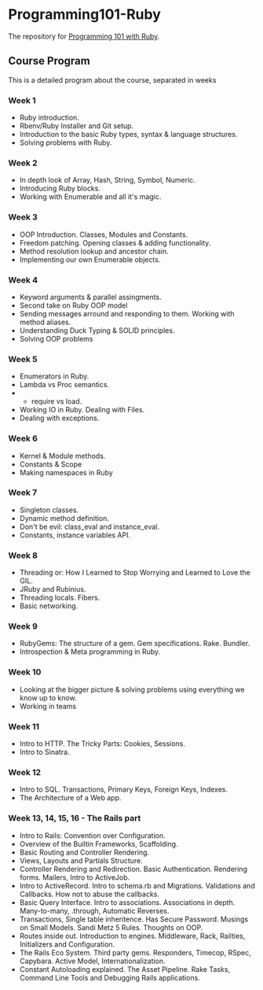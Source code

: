 # Programming101-Ruby

The repository for [Programming 101 with Ruby](https://hackbulgaria.com/courses/programming101-with-ruby/).

## Course Program

This is a detailed program about the course, separated in weeks

### Week 1

* Ruby introduction.
* Rbenv/Ruby Installer and Git setup.
* Introduction to the basic Ruby types, syntax & language structures.
* Solving problems with Ruby.

### Week 2

* In depth look of Array, Hash, String, Symbol, Numeric.
* Introducing Ruby blocks.
* Working with Enumerable and all it's magic.

### Week 3

* OOP Introduction. Classes, Modules and Constants.
* Freedom patching. Opening classes & adding functionality.
* Method resolution lookup and ancestor chain.
* Implementing our own Enumerable objects.

### Week 4

* Keyword arguments & parallel assingments.
* Second take on Ruby OOP model
* Sending messages arround and responding to them. Working with method aliases.
* Understanding Duck Typing & SOLID principles.
* Solving OOP problems

### Week 5

* Enumerators in Ruby.
* Lambda vs Proc semantics.
* * require vs load.
* Working IO in Ruby. Dealing with Files.
* Dealing with exceptions.

### Week 6

* Kernel & Module methods.
* Constants & Scope
* Making namespaces in Ruby

### Week 7

* Singleton classes.
* Dynamic method definition.
* Don't be evil: class_eval and instance_eval.
* Constants, instance variables API.

### Week 8

* Threading or: How I Learned to Stop Worrying and Learned to Love the GIL.
* JRuby and Rubinius. 
* Threading locals. Fibers.
* Basic networking.

### Week 9

* RubyGems: The structure of a gem. Gem specifications. Rake. Bundler.
* Introspection & Meta programming in Ruby.

### Week 10

* Looking at the bigger picture & solving problems using everything we know up to know.
* Working in teams

### Week 11

* Intro to HTTP. The Tricky Parts: Cookies, Sessions.
* Intro to Sinatra.

### Week 12

* Intro to SQL. Transactions, Primary Keys, Foreign Keys, Indexes.
* The Architecture of a Web app.

### Week 13, 14, 15, 16 - The Rails part

* Intro to Rails: Convention over Configuration.
* Overview of the Builtin Frameworks, Scaffolding. 
* Basic Routing and Controller Rendering.
* Views, Layouts and Partials Structure.
* Controller Rendering and Redirection. Basic Authentication. Rendering forms. Mailers, Intro to ActiveJob.
* Intro to ActiveRecord. Intro to schema.rb and Migrations. Validations and Callbacks. How not to abuse the callbacks.
* Basic Query Interface. Intro to associations. Associations in depth. Many-to-many, .through, Automatic Reverses.
* Transactions, Single table inheritence. Has Secure Password. Musings on Small Models. Sandi Metz 5 Rules. Thoughts on OOP.
* Routes inside out. Introduction to engines. Middleware, Rack, Railties, Initializers and Configuration.
* The Rails Eco System. Third party gems. Responders, Timecop, RSpec, Capybara. Active Model, Internationalization.
* Constant Autoloading explained. The Asset Pipeline. Rake Tasks, Command Line Tools and Debugging Rails applications.
